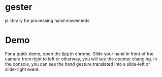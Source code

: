 gester
======

js library for processing hand movements

Demo
======
For a quick demo, open the [link](http://htmlpreview.github.io/?https://github.com/sans-sense/gester/blob/master/demo/demo.html) in chrome. Slide your hand in front of the camera from right to left or otherway, you will see the counter changing. In the console, you can see the hand gesture translated into a slide-left  or slide-right event.
